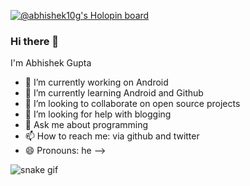 [![@abhishek10g's Holopin board](https://holopin.io/api/user/board?user=abhishek10g)](https://holopin.io/@abhishek10g)
### Hi there 👋
I'm Abhishek Gupta
- 🔭 I’m currently working on Android
- 🌱 I’m currently learning Android and Github
- 👯 I’m looking to collaborate on open source projects
- 🤔 I’m looking for help with blogging
- 💬 Ask me about programming 
- 📫 How to reach me: via github and twitter
- 😄 Pronouns: he
-->

![snake gif](https://github.com/A10-g/A10-g/blob/output/github-contribution-grid-snake.gif)
